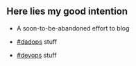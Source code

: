 ## Here lies my good intention

* A soon-to-be-abandoned effort to blog

* [#dadops](/tags/dadops) stuff

* [#devops](/tags/devops) stuff
